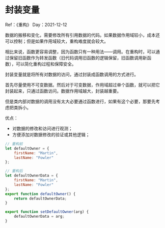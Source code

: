 # 封装变量

Ref：《重构》
Day：2021-12-12

数据的搬移和变化，需要修改所有引用数据的代码。如果数据作用域较小，成本还可以控制；但是如果作用域较大，重构难度就会较大。

相比来说，函数更容易调整，因为函数只有一种用法——调用。在重构时，可以通过保留旧函数作为转发函数（旧代码调用旧函数的逻辑保留，旧函数调用新函数），可以简化重构过程和保障安全。

封装变量就是将所有对数据的访问，通过封装成函数调用的方式进行。

首先尽量使用不可变数据。然后对于可变数据，作用域超过单个函数，就可以把它封装起来，只通过函数访问。数据作用域越大，封装越重要。

但是类内部对数据的调用没有太大必要通过函数进行，如果有这个必要，那要先考虑把类拆小。

优点：
- 对数据的修改和访问进行观测；
- 方便添加对数据修改的验证或其他逻辑；

```javascript
// 重构前
let defaultOwner = {
    firstName: "Martin",
    lastName: "Fowler"
};

// 重构后
let defaultOwnerData = {
    firstName: "Martin",
    lastName: "Fowler"
};
export function defaultOwner() {
    return defaultOwnerData;
}

export function setDefaultOwner(arg) {
    defaultOwnerData = arg;
}
```